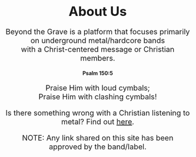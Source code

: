 <h1> About Us</h1>

<p style="text-align:center;">Beyond the Grave is a platform that focuses primarily on underground metal/hardcore bands <br>
with a Christ-centered message or Christian members.</p>
<style>
h1{
  font-size: 35px;
}
h1, h4, p{
  text-align:center;
}
p{
  font-size: 20px;
}
</style>
<h4 >Psalm 150:5 </h4>
<p >Praise Him with loud cymbals;<br>
Praise Him with clashing cymbals!</p>

Is there something wrong with a Christian listening to metal? Find out [here](https://www.gotquestions.org/Christian-heavy-metal-music.htmlhttps://www.gotquestions.org/Christian-heavy-metal-music.html).

NOTE: Any link shared on this site has been approved by the band/label.
